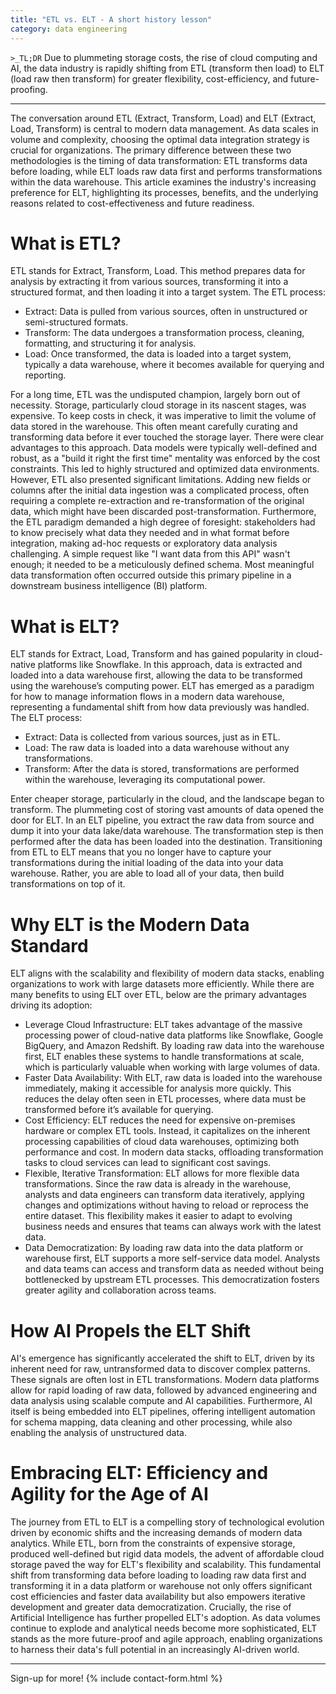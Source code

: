 ```yaml
---
title: "ETL vs. ELT - A short history lesson"
category: data engineering
---
```



`>_TL;DR`
Due to plummeting storage costs, the rise of cloud computing and AI, the data industry is rapidly shifting from ETL (transform then load) to ELT (load raw then transform) for greater flexibility, cost-efficiency, and future-proofing.

---

The conversation around ETL (Extract, Transform, Load) and ELT (Extract, Load, Transform) is central to modern data management. As data scales in volume and complexity, choosing the optimal data integration strategy is crucial for organizations. The primary difference between these two methodologies is the timing of data transformation: ETL transforms data before loading, while ELT loads raw data first and performs transformations within the data warehouse. This article examines the industry's increasing preference for ELT, highlighting its processes, benefits, and the underlying reasons related to cost-effectiveness and future readiness.

# What is ETL?
ETL stands for Extract, Transform, Load. This method prepares data for analysis by extracting it from various sources, transforming it into a structured format, and then loading it into a target system.
The ETL process:
- Extract: Data is pulled from various sources, often in unstructured or semi-structured formats.
- Transform: The data undergoes a transformation process, cleaning, formatting, and structuring it for analysis.
- Load: Once transformed, the data is loaded into a target system, typically a data warehouse, where it becomes available for querying and reporting.

For a long time, ETL was the undisputed champion, largely born out of necessity. Storage, particularly cloud storage in its nascent stages, was expensive. To keep costs in check, it was imperative to limit the volume of data stored in the warehouse. This often meant carefully curating and transforming data before it ever touched the storage layer.
There were clear advantages to this approach. Data models were typically well-defined and robust, as a "build it right the first time" mentality was enforced by the cost constraints. This led to highly structured and optimized data environments. However, ETL also presented significant limitations. Adding new fields or columns after the initial data ingestion was a complicated process, often requiring a complete re-extraction and re-transformation of the original data, which might have been discarded post-transformation. Furthermore, the ETL paradigm demanded a high degree of foresight: stakeholders had to know precisely what data they needed and in what format before integration, making ad-hoc requests or exploratory data analysis challenging. A simple request like "I want data from this API" wasn't enough; it needed to be a meticulously defined schema. Most meaningful data transformation often occurred outside this primary pipeline in a downstream business intelligence (BI) platform.

# What is ELT?
ELT stands for Extract, Load, Transform and has gained popularity in cloud-native platforms like Snowflake. In this approach, data is extracted and loaded into a data warehouse first, allowing the data to be transformed using the warehouse’s computing power. ELT has emerged as a paradigm for how to manage information flows in a modern data warehouse, representing a fundamental shift from how data previously was handled.
The ELT process:
- Extract: Data is collected from various sources, just as in ETL.
- Load: The raw data is loaded into a data warehouse without any transformations.
- Transform: After the data is stored, transformations are performed within the warehouse, leveraging its computational power.

Enter cheaper storage, particularly in the cloud, and the landscape began to transform. The plummeting cost of storing vast amounts of data opened the door for ELT. In an ELT pipeline, you extract the raw data from source and dump it into your data lake/data warehouse. The transformation step is then performed after the data has been loaded into the destination.
Transitioning from ETL to ELT means that you no longer have to capture your transformations during the initial loading of the data into your data warehouse. Rather, you are able to load all of your data, then build transformations on top of it.

# Why ELT is the Modern Data Standard
ELT aligns with the scalability and flexibility of modern data stacks, enabling organizations to work with large datasets more efficiently. While there are many benefits to using ELT over ETL, below are the primary advantages driving its adoption:
- Leverage Cloud Infrastructure: ELT takes advantage of the massive processing power of cloud-native data platforms like Snowflake, Google BigQuery, and Amazon Redshift. By loading raw data into the warehouse first, ELT enables these systems to handle transformations at scale, which is particularly valuable when working with large volumes of data.
- Faster Data Availability: With ELT, raw data is loaded into the warehouse immediately, making it accessible for analysis more quickly. This reduces the delay often seen in ETL processes, where data must be transformed before it’s available for querying.
- Cost Efficiency: ELT reduces the need for expensive on-premises hardware or complex ETL tools. Instead, it capitalizes on the inherent processing capabilities of cloud data warehouses, optimizing both performance and cost. In modern data stacks, offloading transformation tasks to cloud services can lead to significant cost savings.
- Flexible, Iterative Transformation: ELT allows for more flexible data transformations. Since the raw data is already in the warehouse, analysts and data engineers can transform data iteratively, applying changes and optimizations without having to reload or reprocess the entire dataset. This flexibility makes it easier to adapt to evolving business needs and ensures that teams can always work with the latest data.
- Data Democratization: By loading raw data into the data platform or warehouse first, ELT supports a more self-service data model. Analysts and data teams can access and transform data as needed without being bottlenecked by upstream ETL processes. This democratization fosters greater agility and collaboration across teams.

# How AI Propels the ELT Shift
AI's emergence has significantly accelerated the shift to ELT, driven by its inherent need for raw, untransformed data to discover complex patterns. These signals are often lost in ETL transformations. Modern data platforms allow for rapid loading of raw data, followed by advanced engineering and data analysis using scalable compute and AI capabilities. Furthermore, AI itself is being embedded into ELT pipelines, offering intelligent automation for schema mapping, data cleaning and other processing, while also enabling the analysis of unstructured data.

# Embracing ELT: Efficiency and Agility for the Age of AI
The journey from ETL to ELT is a compelling story of technological evolution driven by economic shifts and the increasing demands of modern data analytics. While ETL, born from the constraints of expensive storage, produced well-defined but rigid data models, the advent of affordable cloud storage paved the way for ELT's flexibility and scalability. This fundamental shift from transforming data before loading to loading raw data first and transforming it in a data platform or warehouse not only offers significant cost efficiencies and faster data availability but also empowers iterative development and greater data democratization. Crucially, the rise of Artificial Intelligence has further propelled ELT's adoption. As data volumes continue to explode and analytical needs become more sophisticated, ELT stands as the more future-proof and agile approach, enabling organizations to harness their data's full potential in an increasingly AI-driven world.

---
Sign-up for more!
{% include contact-form.html %}
